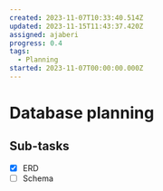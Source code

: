 ```yaml
---
created: 2023-11-07T10:33:40.514Z
updated: 2023-11-15T11:43:37.420Z
assigned: ajaberi
progress: 0.4
tags:
  - Planning
started: 2023-11-07T00:00:00.000Z
---
```


# Database planning

## Sub-tasks

- [x] ERD
- [ ] Schema
